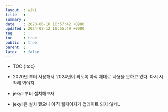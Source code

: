 ```yaml
---
layout  : wiki
title   : 
summary : 
date    : 2020-06-16 10:57:42 +0900
updated : 2024-02-12 10:55:49 +0900
tag     : 
toc     : true
public  : true
parent  : 
latex   : false
---
```

* TOC
{:toc}

* 2020년 부터 사용해서 2024년이 되도록 아직 제대로 사용을 못하고 있다.  다시 시작해 봐야지
* jekyll 부터 설치해보자
* jekyll은 설치 했으나 아직 웹페이지가 업데이트 되지 않네..
